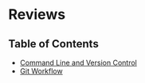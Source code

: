 # Reviews

## Table of Contents

- [Command Line and Version Control](command-line-and-version-control.md)
- [Git Workflow](git-workflow)
